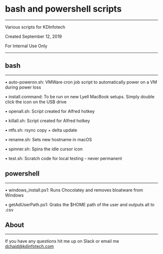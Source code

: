# bash and powershell scripts

--------------------------------

Various scripts for KDInfotech

Created September 12, 2019

For Internal Use Only

--------------------------------


## bash
--------------------------------

• auto-poweron.sh:    VMWare cron job script to automatically power on a VM during power loss

• install.command:    To be run on new Lyell MacBook setups. Simply double click the icon on the USB drive

• openall.sh:         Script created for Alfred hotkey

• killall.sh:         Script created for Alfred hotkey

• ntfs.sh:             rsync copy + delta update

• rename.sh:          Sets new hostname in macOS

• spinner.sh:         Spins the idle cursor icon

• test.sh:            Scratch code for local testing - never permanent 


## powershell
--------------------------------

• windows_install.ps1: Runs Chocolatey and removes bloatware from Windows

• getAdUserPath.ps1: Grabs the $HOME path of the user and outputs all to .csv


## About
--------------------------------
If you have any questions hit me up on Slack or email me dchaid@kdinfotech.com

